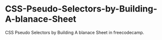 # CSS-Pseudo-Selectors-by-Building-A-blanace-Sheet
CSS Pseudo Selectors by Building A blanace Sheet in freecodecamp.
